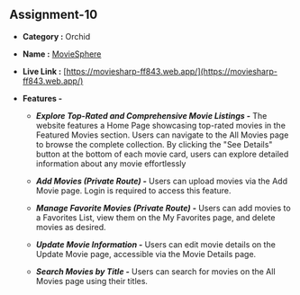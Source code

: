 
## Assignment-10

- **Category :** Orchid

- **Name :** [MovieSphere](https://moviesharp-ff843.web.app/)

- **Live Link :** [https://moviesharp-ff843.web.app/](https://moviesharp-ff843.web.app/)


- **Features -**
    - ***Explore Top-Rated and Comprehensive Movie Listings -***  The website features a Home Page showcasing top-rated movies in the Featured Movies section. Users can navigate to the All Movies page to browse the complete collection. By clicking the "See Details" button at the bottom of each movie card, users can explore detailed information about any movie effortlessly


    - ***Add Movies (Private Route) -*** Users can upload movies via the Add Movie page. Login is required to access this feature.
    
    - ***Manage Favorite Movies (Private Route) -*** Users can add movies to a Favorites List, view them on the My Favorites page, and delete movies as desired.

    - ***Update Movie Information -*** Users can edit movie details on the Update Movie page, accessible via the Movie Details page.

    - ***Search Movies by Title -*** Users can search for movies on the All Movies page using their titles.